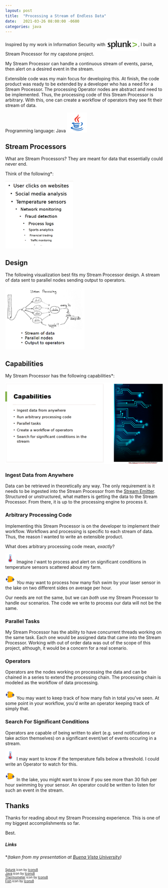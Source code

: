 ```yaml
---
layout: post
title:  "Processing a Stream of Endless Data"
date:   2021-03-26 08:00:00 -0600
categories: java 
---
```

<link rel="stylesheet" href="/css/styles.css">
Inspired by my work in Information Security with <img src="/img/splunk.png" id="splunk-icon"/>, I built a Stream Processor for my capstone project.

My Stream Processor can handle a continuous stream of events, parse, then alert on a desired event in the stream.

Extensible code was my main focus for developing this. At finish, the code product was ready to be extended by a developer who has a need for a Stream Processor. The processing Operator nodes are abstract and need to be implemented. Thus, the processing code of this Stream Processor is arbitrary. With this, one can create a workflow of operators they see fit their stream of data.

Programming language: Java <img src="/img/java.png" class="inline-icon" style="width: 64px; height: 64px;"/>

## Stream Processors
What are Stream Processors? They are meant for data that essentially could never end.

Think of the following\*: 

<img src="/img/sp-use.png" alt="sp use" style="width: 43%; height: 43%;"/>


## Design
The following visualization best fits my Stream Processor design. A stream of data sent to parallel nodes sending output to operators.

<img src="/img/sp-design.png" alt="sp design" style="width: 50%; height: 50%;"/>

## Capabilities
My Stream Processor has the following capabilities\*:

<img src="/img/sp-summary.png" alt="sp summary"/>

### Ingest Data from Anywhere
Data can be retrieved in theoretically any way. The only requirement is it needs to be ingested into the Stream Processor from the [Stream Emitter](/java/2021/03/04/stream-emitter.html). Structured or unstructured, what matters is getting the data to the Stream Processor. From there, it is up to the processing engine to process it.

### Arbitrary Processing Code
Implementing this Stream Processor is on the developer to implement their workflow. Workflows and processing is specific to each stream of data. Thus, the reason I wanted to write an extensible product.

What does arbitrary processing code mean, *exactly*?

<img src="/img/thermometer.png" class="inline-icon" style="width: 32px; height: 32px;"/> Imagine *I* want to process and alert on significant conditions in temperature sensors scattered about my farm.

<img src="/img/fish.png" class="inline-icon" style="width: 32px; height: 32px;"/> *You* may want to process how many fish swim by your laser sensor in the lake on two different sides on average per hour. 

Our needs are not the same, but we can *both* use my Stream Processor to handle our scenarios. The code we write to process our data will not be the same.

### Parallel Tasks
My Stream Processor has the ability to have concurrent threads working on the same task. Each one would be assigned data that came into the Stream Processor. Working with out of order data was out of the scope of this project, although, it would be a concern for a real scenario.

### Operators
Operators are the nodes working on processing the data and can be chained in a series to extend the processing chain. The processing chain is modeled as the workflow of data processing.

<img src="/img/fish.png" class="inline-icon" style="width: 32px; height: 32px;"/> You may want to keep track of how many fish in total you've seen. At some point in your workflow, you'd write an operator keeping track of simply that.

### Search For Significant Conditions
Operators are capable of being written to alert (e.g. send notifications or take action themselves) on a significant event/set of events occuring in a stream. 

<img src="/img/thermometer.png" class="inline-icon" style="width: 32px; height: 32px;"/> I may want to know if the temperature falls below a threshold. I could write an Operator to watch for this.

<img src="/img/fish.png" class="inline-icon" style="width: 32px; height: 32px;"/> In the lake, you might want to know if you see more than 30 fish per hour swimming by your sensor. An operator could be written to listen for such an event in the stream.

## Thanks
Thanks for reading about my Stream Processing experience. This is one of my biggest accomplishments so far.

Best.

##### Links
\**(taken from my presentation at [Buena Vista University](https://www.bvu.edu/))*
<div style="font-size: 10px;">
<br/>
<a target="_blank" href="https://icons8.com/icon/49188/splunk">Splunk</a> icon by <a target="_blank" href="https://icons8.com">Icons8</a>
<br/>
<a target="_blank" href="https://icons8.com/icon/13679/java">Java</a> icon by <a target="_blank" href="https://icons8.com">Icons8</a>
<br/>
<a target="_blank" href="https://icons8.com/icon/poFZHQZ-CjsC/thermometer">Thermometer</a> icon by <a target="_blank" href="https://icons8.com">Icons8</a>
<br/>
<a target="_blank" href="https://icons8.com/icon/16040/fish">Fish</a> icon by <a target="_blank" href="https://icons8.com">Icons8</a>
</div>

<style>
#splunk-icon {
    display: inline-block; 
    vertical-align: middle; 
    width: 101px; height: 40px;
}
</style>
